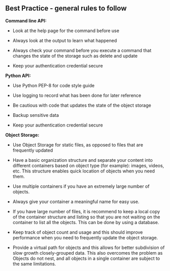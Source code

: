 ## Best Practice - general rules to follow ##

**Command line API:**

  - Look at the help page for the command before use

  - Always look at the output to learn what happened

  - Always check your command before you execute a command that changes the state
 of the storage such as delete and update
  
  - Keep your authentication credential secure

**Python API:**

  - Use Python PEP-8 for code style guide

  - Use logging to record what has been done for later reference

  - Be cautious with code that updates the state of the object storage

  - Backup sensitive data

  - Keep your authentication credential secure

**Object Storage:**

  - Use Object Storage for static files, as opposed to files that are frequently
 updated
 
  - Have a basic organization structure and separate your content into
 different containers based on object type (for example): images, videos, etc.
 This structure enables quick location of objects when you need them.

  - Use multiple containers if you have an extremely large number of objects.

  - Always give your container a meaningful name for easy use.

  - If you have large number of files, it is recommend to keep a local copy of the
 container structure and listing so that you are not waiting on the container to
 list all the objects. This can be done by using a database.
 
  - Keep track of object count and usage and this should improve performance
 when you need to frequently update the object storage.

  - Provide a virtual path for objects and this allows for better subdivision of
 slow growth closely-grouped data. This also overcomes the problem as Objects do
 not nest, and all objects in a single container are subject to the same
 limitations.
